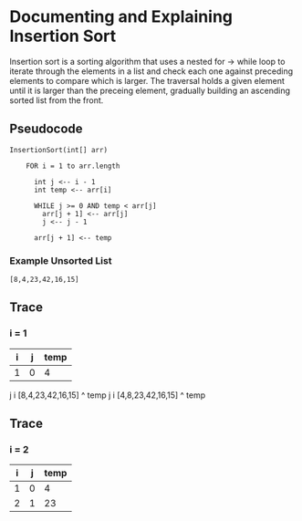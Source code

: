 # Documenting and Explaining Insertion Sort

Insertion sort is a sorting algorithm that uses a nested for -> while loop to iterate through the elements in a list and check each one against preceding elements to compare which is larger. The traversal holds a given element until it is larger than the preceing element, gradually building an ascending sorted list from the front.

## Pseudocode
```
InsertionSort(int[] arr)
  
    FOR i = 1 to arr.length
    
      int j <-- i - 1
      int temp <-- arr[i]
      
      WHILE j >= 0 AND temp < arr[j]
        arr[j + 1] <-- arr[j]
        j <-- j - 1
        
      arr[j + 1] <-- temp
```

### Example Unsorted List

`[8,4,23,42,16,15]`

## Trace

### i = 1

i | j | temp
--|---|-----
1 | 0 | 4


 j i
[8,4,23,42,16,15]
   ^
  temp
   j i
[4,8,23,42,16,15]
     ^
    temp 

## Trace

### i = 2

i | j | temp
--|---|-----
1 | 0 | 4
2 | 1 | 23